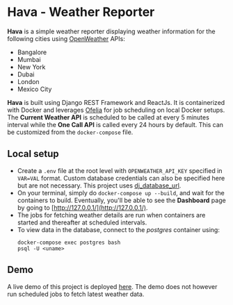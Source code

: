 # Hava - Weather Reporter

**Hava** is a simple weather reporter displaying weather information for the following cities using [OpenWeather](https://openweathermap.org/) APIs:
- Bangalore
- Mumbai
- New York
- Dubai
- London
- Mexico City

**Hava** is built using Django REST Framework and ReactJs. It is containerized with Docker and leverages [Ofelia](https://github.com/mcuadros/ofelia) for job scheduling on local Docker setups. The **Current Weather API** is scheduled to be called at every 5 minutes interval while the **One Call API** is called every 24 hours by default. This can be customized from the `docker-compose` file.


## Local setup
- Create a `.env` file at the root level with `OPENWEATHER_API_KEY` specified in `VAR=VAL` format. Custom database credentials can also be specified here but are not necessary. This project uses [dj_database_url](https://github.com/kennethreitz/dj-database-url).
- On your terminal, simply do `docker-compose up --build`, and wait for the containers to build. Eventually, you'll be able to see the **Dashboard** page by going to [http://127.0.0.1/](http://127.0.0.1/).
- The jobs for fetching weather details are run when containers are started and thereafter at scheduled intervals.
- To view data in the database, connect to the *postgres* container using:
    ```
    docker-compose exec postgres bash
    psql -U <uname>
    ```

## Demo
A live demo of this project is deployed [here](https://hava-weather-reporter.herokuapp.com/). The demo does not however run scheduled jobs to fetch latest weather data.
